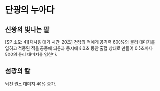 # 단광의 누아다

## 신왕의 빛나는 팔

[SP 소모: 4][재사용 대기 시간: 20초] 전방의 적에게 공격력 600%의 물리 대미지를 입히고 적중된 적을 공중에 띄움과 동시에 8.0초 동안 출혈 상태로 만들어 0.5초마다 500의 물리 대미지를 입힌다.

## 섬광의 칼

뇌전 원소 대미지 40% 증가.
